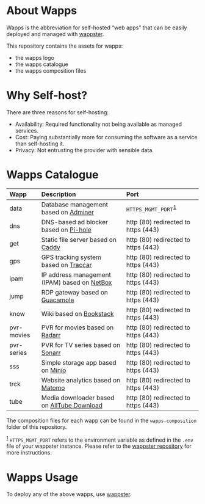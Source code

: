 # About Wapps

Wapps is the abbreviation for self-hosted “web apps” that can be easily deployed and managed with [wappster](https://github.com/MichaelSchmidle/wappster).

This repository contains the assets for wapps:
* the wapps logo
* the wapps catalogue
* the wapps composition files

# Why Self-host?

There are three reasons for self-hosting:

* Availability: Required functionality not being available as managed services.
* Cost: Paying substantially more for consuming the software as a service than self-hosting it.
* Privacy: Not entrusting the provider with sensible data.

# Wapps Catalogue

| Wapp  | Description | Port |
| :--- | :---------- | :----------- |
| data | Database management based on [Adminer](https://www.adminer.org/) | ``HTTPS_MGMT_PORT``<sup name="r1">[1](#f1)</sup> |
| dns  | DNS-based ad blocker based on [Pi-hole](https://pi-hole.net/) | http (80) redirected to https (443) |
| get  | Static file server based on [Caddy](https://caddyserver.com/) | http (80) redirected to https (443) |
| gps  | GPS tracking system based on [Traccar](https://www.traccar.org/) | http (80) redirected to https (443) |
| ipam | IP address management (IPAM) based on [NetBox](https://github.com/netbox-community/netbox) | http (80) redirected to https (443) |
| jump | RDP gateway based on [Guacamole](https://guacamole.apache.org/) | http (80) redirected to https (443) |
| know | Wiki based on [Bookstack](https://www.bookstackapp.com/) | http (80) redirected to https (443) |
| pvr-movies | PVR for movies based on [Radarr](https://radarr.video/) | http (80) redirected to https (443) |
| pvr-series | PVR for TV series based on [Sonarr](https://sonarr.tv/) | http (80) redirected to https (443) |
| sss  | Simple storage app based on [Minio](https://minio.io/) | http (80) redirected to https (443) |
| trck | Website analytics based on [Matomo](https://matomo.org/) | http (80) redirected to https (443) |
| tube | Media downloader based on [AllTube Download](http://alltubedownload.net/) | http (80) redirected to https (443) |

The composition files for each wapp can be found in the ``wapps-composition`` folder of this repository.

<sup><a name="f1" href="#r1">1</a></sup> ``HTTPS_MGMT_PORT`` refers to the environment variable as defined in the ``.env`` file of your wappster instance. Please refer to the [wappster repository](https://github.com/MichaelSchmidle/wappster) for more instructions.

# Wapps Usage

To deploy any of the above wapps, use [wappster](https://github.com/MichaelSchmidle/wappster).
